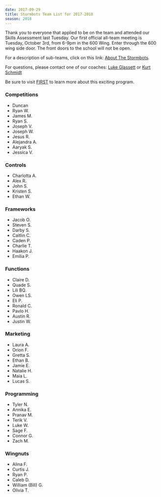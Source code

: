 ```yaml
---
date: 2017-09-29
title: Stormbots Team List for 2017-2018
season: 2018
---
```

Thank you to everyone that applied to be on the team and attended our Skills Assessment last Tuesday. Our first official all-team meeting is Tuesday, October 3rd, from 6-9pm in the 600 Wing. Enter through the 600 wing side door. The front doors to the school will not be open.

For a description of sub-teams, click on this link:  [About The Stormbots](/about).

For questions, please contact one of our coaches:
[Luke Glassett](mailto:lucas.glassett@vansd.org) or
[Kurt Schmidt](kurt.schmidt@vansd.org)

Be sure to visit <a href="http://www.firstinspires.org/" target="_blank">FIRST</a> to learn more about this exciting program.


### Competitions
- Duncan
- Ryan W.
- James M.
- Ryan S.
- Joseph V.
- Joseph W.
- Jesus R.
- Alejandra A.
- Aaryak S.
- Jessica V.

### Controls
- Charlotta A.
- Alex R.
- John S.
- Kristen S.
- Ethan W.

### Frameworks
- Jacob O.
- Steven S.
- Darby S.
- Caitlin C.
- Caden P.
- Charlie T.
- Haakon J.
- Emilia P.

### Functions
- Claire D.
- Quade S.
- Lili BQ.
- Owen LS.
- Eli P.
- Ronald C.
- Pavlo H.
- Austin R.
- Justin W.

### Marketing
- Laura A.
- Orion F.
- Gretta S.
- Ethan B.
- Jamie E.
- Natalie H.
- Maia L.
- Lucas S.

### Programming
- Tyler N.
- Annika E.
- Pranav M.
- Terik V.
- Luke W.
- Sage F.
- Connor G.
- Zach M.

### Wingnuts
- Alina F.
- Curtis J.
- Ryan P.
- Caleb D.
- William (Bill) G.
- Olivia T.

